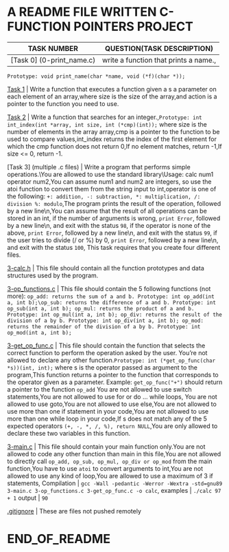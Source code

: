 # A README FILE WRITTEN C-FUNCTION POINTERS PROJECT

TASK NUMBER | QUESTION(TASK DESCRIPTION)
--------- | -----
[Task 0] (0-print_name.c) | write a function that prints a name.,
	Prototype: void print_name(char *name, void (*f)(char *));

[Task 1](1-array_iterator.c) | Write a function that executes a function given a	s a parameter on each element of an array,where size is the size of the 	array,and action is a pointer to the function you need to use.

[Task 2](2-int_index.c) | Write a function that searches for an integer.,`Prototype: int int_index(int *array, int size, int (*cmp)(int));` where size is the number of elements in the array array,cmp is a pointer to the function to be used to compare values,int_index returns the index of the first element for which the cmp function does not return 0,If no element matches, return -1,If size <= 0, return -1.

[Task 3] (multiple .c files) | Write a program that performs simple operations.\You are allowed to use the standard library\Usage: calc num1 operator num2,You can assume num1 and num2 are integers, so use the atoi function to convert them from the string input to int,operator is one of the following: `+: addition, -: subtraction, *: multiplication, /: division %: modulo`,The program prints the result of the operation, followed by a new line\n,You can assume that the result of all operations can be stored in an int, if the number of arguments is wrong, `print Error`, followed by a new line\n, and exit with the status `98`, if the operator is none of the above, `print Error`, followed by a new line\n, and exit with the status `99`, if the user tries to divide (/ or %) by 0, `print Error`, followed by a new line\n, and exit with the status `100`, This task requires that you create four different files.

[3-calc.h](3-calc.h) | This file should contain all the function prototypes and data structures used by the program.

[3-op_functions.c](3-op_functions.c) | This file should contain the 5 following functions (not more): `op_add: returns the sum of a and b. Prototype: int op_add(int a, int b);\op_sub: returns the difference of a and b. Prototype: int op_sub(int a, int b); op_mul: returns the product of a and b. Prototype: int op_mul(int a, int b); op_div: returns the result of the division of a by b. Prototype: int op_div(int a, int b); op_mod: returns the remainder of the division of a by b. Prototype: int op_mod(int a, int b);`

[3-get_op_func.c](3-get_op_func.c) | This file should contain the function that selects the correct function to perform the operation asked by the user. You’re not allowed to declare any other function.`Prototype: int (*get_op_func(char *s))(int, int);` where s is the operator passed as argument to the program,This function returns a pointer to the function that corresponds to the operator given as a parameter. Example: `get_op_func("+")` should return a pointer to the function `op_add` You are not allowed to use switch statements,You are not allowed to use for or do ... while loops, You are not allowed to use goto,You are not allowed to use else,You are not allowed to use more than one if statement in your code,You are not allowed to use more than one while loop in your code,If s does not match any of the 5 expected operators `(+, -, *, /, %), return NULL`,You are only allowed to declare these two variables in this function.

[3-main.c](3-main.c) | This file should contain your main function only.You are not allowed to code any other function than main in this file,You are not allowed to directly call `op_add, op_sub, op_mul, op_div or op_mod` from the main function,You have to use `atoi` to convert arguments to int,You are not allowed to use any kind of loop,You are allowed to use a maximum of 3 if statements,
Compilation | `gcc -Wall -pedantic -Werror -Wextra -std=gnu89 3-main.c 3-op_functions.c 3-get_op_func.c -o calc`,
examples | `./calc 97 + 1` 
output | `90`

[.gitignore](.gitignore) | These are files not pushed remotely

# END_OF_README
